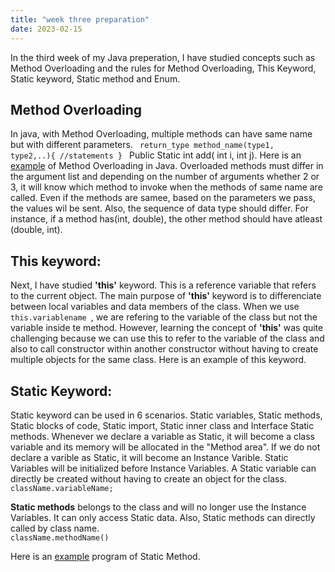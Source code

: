 ```yaml
---
title: "week three preparation"
date: 2023-02-15
---
```


In the third week of my Java preperation, I have studied concepts such as Method Overloading and the rules for Method Overloading, This Keyword, Static keyword, Static method and Enum.

## Method Overloading ##

In java, with Method Overloading, multiple methods can have same name but with different parameters.
<code>
  return_type method_name(type1, type2,..){ 
  //statements 
  } 
</code> 
Public Static int add( int i, int j). Here is an [example](https://github.com/jaswanthkasani/LearningBlog/blob/main/program/methodOverloading.java) of Method Overloading in Java. Overloaded methods must differ in the argument list and depending on the number of arguments whether 2 or 3, it will know which method to invoke when the methods of same name are called. Even if the methods are samee, based on the parameters we pass, the values wil be sent. Also, the sequence of data type should differ. For instance, if a method has(int, double), the other method should have atleast (double, int).

## This keyword: ##
Next, I have studied **'this'** keyword. This is a reference variable that refers to the current object. The main purpose of **'this'** keyword is to differenciate between local variables and data members of the class. When we use <code> this.variablename </code>, we are refering to the variable of the class but not the variable inside te method. However, learning the concept of **'this'** was quite challenging because we can use this to refer to the variable of the class and also to call constructor within another constructor without having to create multiple objects for the same class. Here is an example of this keyword.

## Static Keyword: ##
Static keyword can be used in 6 scenarios. Static variables, Static methods, Static blocks of code, Static import, Static inner class and Interface Static methods. Whenever we declare a variable as Static, it will become a class variable and its memory will be allocated in the "Method area". If we do not declare a varible as Static, it will become an Instance Varible. Static Variables will be initialized before Instance Variables. A Static variable can directly be created without having to create an object for the class.
<code>
  className.variableName;
 </code>
 
 **Static methods** belongs to the class and will no longer use the Instance Variables. It can only access Static data. Also, Static methods can directly called by class name.
<code>
  className.methodName()
 </code>

Here is an [example](https://github.com/jaswanthkasani/LearningBlog/blob/main/program/StaticMethod.java) program of Static Method.
